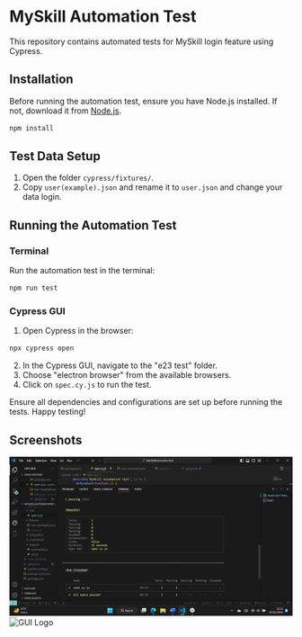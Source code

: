 

# MySkill Automation Test 

This repository contains  automated tests for MySkill login feature using Cypress.

## Installation

Before running the automation test, ensure you have Node.js installed. If not, download it from [Node.js](https://nodejs.org/).

```bash
npm install
```

## Test Data Setup

1. Open the folder `cypress/fixtures/`.
2. Copy `user(example).json` and rename it to `user.json` and change your data login.

## Running the Automation Test

### Terminal

Run the automation test in the terminal:

```bash
npm run test
```

### Cypress GUI

1. Open Cypress in the browser:

```bash
npx cypress open
```

2. In the Cypress GUI, navigate to the "e23 test" folder.
3. Choose "electron browser" from the available browsers.
4. Click on `spec.cy.js` to run the test.

Ensure all dependencies and configurations are set up before running the tests. Happy testing!

## Screenshots

![Terminal Logo](cypress/screenshots/Screenshot%20(429).png) <br/>
![GUI Logo](cypress/screenshots/Screenshot%20(430.png)) <br/>


